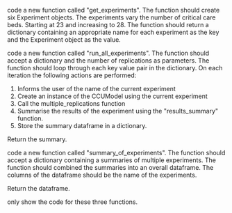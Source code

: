 code a new function called "get_experiments".  The function should create six Experiment objects.  The experiments vary the number of critical care beds.  Starting at 23 and increasing to 28.  The function should return a dictionary containing an appropriate name for each experiment as the key and the Experiment object as the value.

code a new function called "run_all_experiments".  The function should accept a dictionary and the number of replications as parameters. The function should loop through each key value pair in the dictionary. On each iteration the following actions are performed:

1. Informs the user of the name of the current experiment
1. Create an instance of the CCUModel using the current experiment
2. Call the multiple_replications function
3. Summarise the results of the experiment using the "results_summary" function.
4. Store the summary dataframe in a dictionary.

Return the summary.

code a new function called "summary_of_experiments". The function should accept a dictionary containing a summaries of multiple experiments. The function should combined the summaries into an overall dataframe.  The columns of the dataframe should be the name of the experiments.  

Return the dataframe.

only show the code for these three functions.

